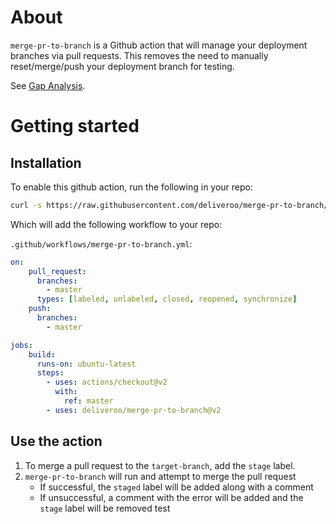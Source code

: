 # About

`merge-pr-to-branch` is a Github action that will manage your deployment branches via pull requests. This removes the need to manually reset/merge/push your deployment branch for testing.

See [Gap Analysis](gap-analysis.md).

# Getting started

## Installation
To enable this github action, run the following in your repo:

```bash
curl -s https://raw.githubusercontent.com/deliveroo/merge-pr-to-branch/master/install/install.sh | bash -s
```

Which will add the following workflow to your repo:

`.github/workflows/merge-pr-to-branch.yml`:

```yaml
on:
    pull_request:
      branches:
        - master
      types: [labeled, unlabeled, closed, reopened, synchronize]
    push:
      branches:
        - master

jobs:
    build:
      runs-on: ubuntu-latest
      steps:
        - uses: actions/checkout@v2
          with:
            ref: master
        - uses: deliveroo/merge-pr-to-branch@v2
```

## Use the action

1. To merge a pull request to the `target-branch`, add the `stage` label. 
2. `merge-pr-to-branch` will run and attempt to merge the pull request
    * If successful, the `staged` label will be added along with a comment
    * If unsuccessful, a comment with the error will be added and the `stage` label will be removed
test
